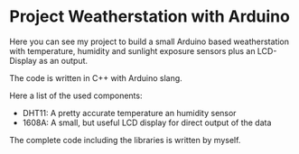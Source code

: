 # Project Weatherstation with Arduino

Here you can see my project to build a small Arduino based weatherstation with temperature, humidity and sunlight exposure sensors plus an LCD-Display as an output.

The code is written in C++ with Arduino slang.

Here a list of the used components:
  - DHT11: A pretty accurate temperature an humidity sensor
  - 1608A: A small, but useful LCD display for direct output of the data


The complete code including the libraries is written by myself.
